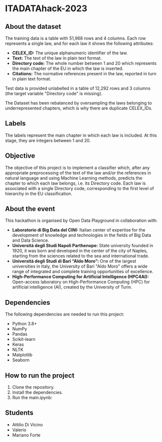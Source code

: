 # ITADATAhack-2023

## About the dataset

The training data is a table with 51,968 rows and 4 columns. Each row represents a single law, and for each law it shows the following attributes:

* **CELEX_ID:** The unique alphanumeric identifier of the law.
* **Text:** The text of the law in plain text format.
* **Directory code:** The whole number between 1 and 20 which represents the main chapter of the EU in which the law is inserted.
* **Citations:** The normative references present in the law, reported in turn in plain text format.

Test data is provided unlabelled in a table of 12,292 rows and 3 columns (the target variable "Directory code" is missing).

The Dataset has been rebalanced by oversampling the laws belonging to underrepresented chapters, which is why there are duplicate CELEX_IDs.

## Labels

The labels represent the main chapter in which each law is included. At this stage, they are integers between 1 and 20.

## Objective

The objective of this project is to implement a classifier which, after any appropriate preprocessing of the text of the law and/or the references in natural language and using Machine Learning methods, predicts the chapter to which each law belongs, i.e. its Directory code. Each law is associated with a single Directory code, corresponding to the first level of hierarchy in the EU classification.

## About the event

This hackathon is organised by Open Data Playground in collaboration with:

* **Laboratorio di Big Data del CINI:** Italian center of expertise for the development of knowledge and technologies in the fields of Big Data and Data Science.
* **Università degli Studi Napoli Parthenope:** State university founded in 1920, it was born and developed in the center of the city of Naples, starting from the sciences related to the sea and international trade.
* **Università degli Studi di Bari “Aldo Moro”:** One of the largest universities in Italy, the University of Bari "Aldo Moro" offers a wide range of integrated and complete training opportunities of excellence.
* **High-Performance Computing for Artificial Intelligence (HPC4AI):** Open-access laboratory on High-Performance Computing (HPC) for artificial intelligence (AI), created by the University of Turin.

## Dependencies

The following dependencies are needed to run this project:

* Python 3.8+
* NumPy
* Pandas
* Scikit-learn
* Keras
* NLTK
* Matplotlib
* Seaborn

## How to run the project

1. Clone the repository.
2. Install the dependencies.
3. Run the main.ipynb:

## Students

* Attilio Di Vicino
* Valerio
* Mariano Forte
